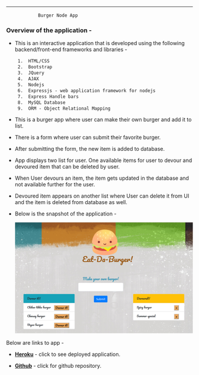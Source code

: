 --- 
                    
                Burger Node App

                 
### Overview of the application -
* This is an interactive application that is developed using the following backend/front-end frameworks and libraries -

       1.  HTML/CSS
       2.  Bootstrap 
       3.  JQuery 
       4.  AJAX 
       5.  Nodejs 
       6.  Expressjs - web application framework for nodejs
       7.  Express Handle bars
       8.  MySQL Database
       9.  ORM - Object Relational Mapping    
       

* This is a burger app where user can make their own burger and add it to list. 

* There is a form where user can submit their favorite burger.

* After submitting the form, the new item is added to database.

* App displays two list for user. One available items for user to devour and devoured item that can be deleted by user.

* When User devours an item, the item gets updated in the database and not available further for the user.

* Devoured item appears on another list where User can delete it from UI and the item is deleted from database as well.

 
* Below is the snapshot of the application -


  ![Burger](https://raw.githubusercontent.com/saranyamohandas/burger/master/public/assets/images/app.png)


Below are links to app -

 - __[Heroku](https://aqueous-tor-51984.herokuapp.com/)__ -  click to see deployed application.

- __[Github](https://github.com/saranyamohandas/burger.git)__ - click for github repository.
